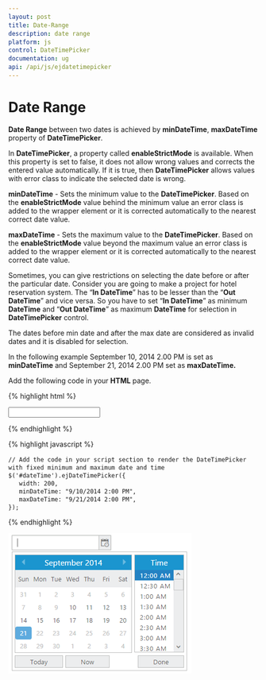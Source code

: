 ```yaml
---
layout: post
title: Date-Range
description: date range
platform: js
control: DateTimePicker
documentation: ug
api: /api/js/ejdatetimepicker
---
```


# Date Range

**Date Range** between two dates is achieved by **minDateTime**, **maxDateTime** property of **DateTimePicker**.

In **DateTimePicker**, a property called **enableStrictMode** is available. When this property is set to false, it does not allow wrong values and corrects the entered value automatically. If it is true, then **DateTimePicker** allows values with error class to indicate the selected date is wrong.

**minDateTime** - Sets the minimum value to the **DateTimePicker**. Based on the **enableStrictMode** value behind the minimum value an error class is added to the wrapper element or it is corrected automatically to the nearest correct date value.

**maxDateTime** - Sets the maximum value to the **DateTimePicker**. Based on the **enableStrictMode** value beyond the maximum value an error class is added to the wrapper element or it is corrected automatically to the nearest correct date value.

Sometimes, you can give restrictions on selecting the date before or after the particular date. Consider you are going to make a project for hotel reservation system. The “**In DateTime**” has to be lesser than the “**Out DateTime**” and vice versa. So you have to set “**In DateTime**” as minimum **DateTime** and “**Out DateTime**” as maximum **DateTime** for selection in **DateTimePicker** control. 

The dates before min date and after the max date are considered as invalid dates and it is disabled for selection. 

In the following example September 10, 2014 2.00 PM is set as **minDateTime** and September 21, 2014 2.00 PM set as **maxDateTime.**

Add the following code in your **HTML** page.



{% highlight html %}

<div class="control">
   <input type="text" id="dateTime" />
</div>

{% endhighlight %}


{% highlight javascript %}

    // Add the code in your script section to render the DateTimePicker with fixed minimum and maximum date and time
    $('#dateTime').ejDateTimePicker({
       width: 200,
       minDateTime: "9/10/2014 2:00 PM",
       maxDateTime: "9/21/2014 2:00 PM",
    });

{% endhighlight %}


![](/js/DateTimePicker/Date-Range_images/Date-Range_img1.png)

